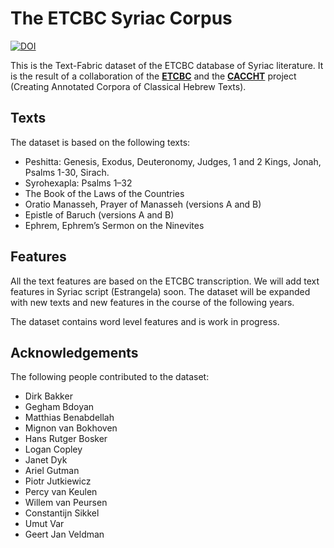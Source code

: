 # The ETCBC Syriac Corpus

[![DOI](https://zenodo.org/badge/1038557390.svg)](https://doi.org/10.5281/zenodo.16966128)

This is the Text-Fabric dataset of the ETCBC database of Syriac literature. It is the result of a collaboration of the [**ETCBC**](https://etcbc.nl) and the [**CACCHT**](https://github.com/CACCHT) project (Creating Annotated Corpora of Classical Hebrew Texts).

## Texts
The dataset is based on the following texts:
- Peshitta: Genesis, Exodus, Deuteronomy, Judges, 1 and 2 Kings, Jonah, Psalms 1-30, Sirach.
- Syrohexapla: Psalms 1–32
- The Book of the Laws of the Countries
- Oratio Manasseh, Prayer of Manasseh (versions A and B)
- Epistle of Baruch (versions A and B)
- Ephrem, Ephrem’s Sermon on the Ninevites

## Features
All the text features are based on the ETCBC transcription. We will add text features in Syriac script (Estrangela) soon.
The dataset will be expanded with new texts and new features in the course of the following years.

The dataset contains word level features and is work in progress.

## Acknowledgements
The following people contributed to the dataset:
- Dirk Bakker
- Gegham Bdoyan
- Matthias Benabdellah
- Mignon van Bokhoven
- Hans Rutger Bosker
- Logan Copley
- Janet Dyk
- Ariel Gutman
- Piotr Jutkiewicz
- Percy van Keulen
- Willem van Peursen
- Constantijn Sikkel
- Umut Var
- Geert Jan Veldman
